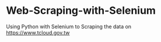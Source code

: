 # Web-Scraping-with-Selenium

Using Python with Selenium to Scraping the data on https://www.tcloud.gov.tw
